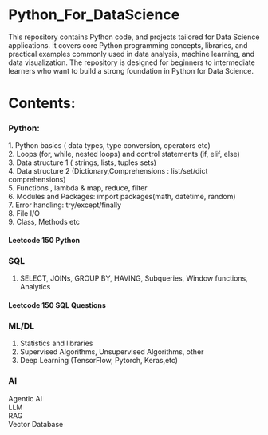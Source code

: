 # Python_For_DataScience
This repository contains Python code, and projects tailored for Data Science applications. It covers core Python programming concepts, libraries, and practical examples commonly used in data analysis, machine learning, and data visualization.
The repository is designed for beginners to intermediate learners who want to build a strong foundation in Python for Data Science.

# Contents:
### Python:
1.⁠ ⁠Python basics ( data types, type conversion, operators etc)  <br>
2.⁠ ⁠Loops (for, while, nested loops) and control statements (if, elif, else) <br>
3.⁠ ⁠Data structure 1 ( strings, lists, tuples sets) <br>
4.⁠ ⁠Data structure 2 (Dictionary,Comprehensions : list/set/dict comprehensions) <br>
5.⁠ ⁠Functions , lambda & map, reduce, filter <br>
6.⁠ ⁠Modules and Packages: import packages(math, datetime, random)  <br>
7.⁠ ⁠Error handling: try/except/finally <br>
8. File I/O  <br>
9. Class, Methods etc <br >

#### Leetcode 150 Python

### SQL
1. SELECT, JOINs, GROUP BY, HAVING, Subqueries, Window functions, Analytics

#### Leetcode 150 SQL Questions

### ML/DL
1. Statistics and libraries <br>
2. Supervised Algorithms, Unsupervised Algorithms, other <br>
3. Deep Learning (TensorFlow, Pytorch, Keras,etc) <br>

### AI
Agentic AI <br>
LLM <br>
RAG <br>
Vector Database <br>